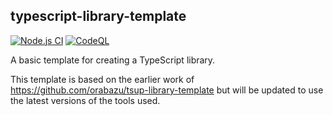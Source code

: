## typescript-library-template

[![Node.js CI](https://github.com/jordanburke/typescript-library-template/actions/workflows/node.js.yml/badge.svg)](https://github.com/jordanburke/typescript-library-template/actions/workflows/node.js.yml)
[![CodeQL](https://github.com/jordanburke/typescript-library-template/actions/workflows/codeql.yml/badge.svg)](https://github.com/jordanburke/typescript-library-template/actions/workflows/codeql.yml)

A basic template for creating a TypeScript library.

This template is based on the earlier work of https://github.com/orabazu/tsup-library-template
but will be updated to use the latest versions of the tools used.
